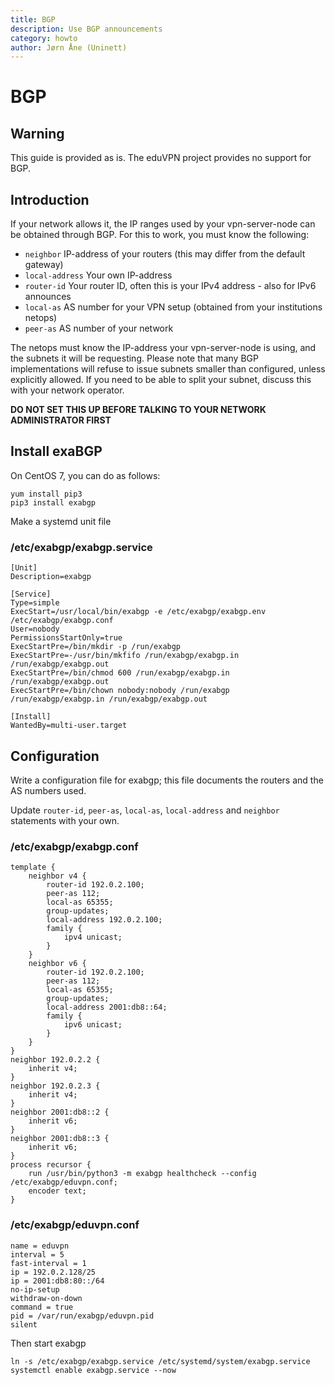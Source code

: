 ```yaml
---
title: BGP
description: Use BGP announcements
category: howto
author: Jørn Åne (Uninett)
---
```


# BGP

## Warning

This guide is provided as is.  The eduVPN project provides no support for BGP.


## Introduction

If your network allows it, the IP ranges used by your vpn-server-node can be obtained through BGP.  For this to work, you must know the following:

  * `neighbor` IP-address of your routers (this may differ from the default gateway)
  * `local-address` Your own IP-address
  * `router-id` Your router ID, often this is your IPv4 address - also for IPv6 announces  
  * `local-as` AS number for your VPN setup (obtained from your institutions netops)
  * `peer-as` AS number of your network

The netops must know the IP-address your vpn-server-node is using, and the subnets it will be requesting.
Please note that many BGP implementations will refuse to issue subnets smaller than configured, unless explicitly allowed.
If you need to be able to split your subnet, discuss this with your network operator.

**DO NOT SET THIS UP BEFORE TALKING TO YOUR NETWORK ADMINISTRATOR FIRST**


## Install exaBGP

On CentOS 7, you can do as follows:

	yum install pip3
	pip3 install exabgp

Make a systemd unit file

### /etc/exabgp/exabgp.service

	[Unit]
	Description=exabgp

	[Service]
	Type=simple
	ExecStart=/usr/local/bin/exabgp -e /etc/exabgp/exabgp.env /etc/exabgp/exabgp.conf
	User=nobody
	PermissionsStartOnly=true
	ExecStartPre=/bin/mkdir -p /run/exabgp
	ExecStartPre=-/usr/bin/mkfifo /run/exabgp/exabgp.in /run/exabgp/exabgp.out
	ExecStartPre=/bin/chmod 600 /run/exabgp/exabgp.in /run/exabgp/exabgp.out
	ExecStartPre=/bin/chown nobody:nobody /run/exabgp /run/exabgp/exabgp.in /run/exabgp/exabgp.out

	[Install]
	WantedBy=multi-user.target


## Configuration

Write a configuration file for exabgp; this file documents the routers and the AS numbers used.

Update `router-id`, `peer-as`, `local-as`, `local-address` and `neighbor` statements with your own.

### /etc/exabgp/exabgp.conf

	template {
		neighbor v4 {
			router-id 192.0.2.100;
			peer-as 112;
			local-as 65355;
			group-updates;
			local-address 192.0.2.100;
			family {
				ipv4 unicast;
			}
		}
		neighbor v6 {
			router-id 192.0.2.100;
			peer-as 112;
			local-as 65355;
			group-updates;
			local-address 2001:db8::64;
			family {
				ipv6 unicast;
			}
		}
	}
	neighbor 192.0.2.2 {
		inherit v4;
	}
	neighbor 192.0.2.3 {
		inherit v4;
	}
	neighbor 2001:db8::2 {
		inherit v6;
	}
	neighbor 2001:db8::3 {
		inherit v6;
	}
	process recursor {
		run /usr/bin/python3 -m exabgp healthcheck --config /etc/exabgp/eduvpn.conf;
		encoder text;
	}

### /etc/exabgp/eduvpn.conf

	name = eduvpn
	interval = 5
	fast-interval = 1
	ip = 192.0.2.128/25
	ip = 2001:db8:80::/64
	no-ip-setup
	withdraw-on-down
	command = true
	pid = /var/run/exabgp/eduvpn.pid
	silent

Then start exabgp

	ln -s /etc/exabgp/exabgp.service /etc/systemd/system/exabgp.service
	systemctl enable exabgp.service --now
	

